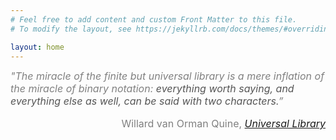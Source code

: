 ```yaml
---
# Feel free to add content and custom Front Matter to this file.
# To modify the layout, see https://jekyllrb.com/docs/themes/#overriding-theme-defaults

layout: home
---
```


<!-- <div style="color: gray;"> -->

<span style="color: gray; font-size: medium;"> *"The miracle of the finite but universal library is a mere inflation of the miracle of binary notation: <span style="color: #555555; font-size: medium;"> everything worth saying, and everything else as well, can be said with two characters.</span>&#8221;*</span>

<p style="text-align: right; color: gray; font-size: medium;"> Willard van Orman Quine, <i> <a href="https://urbigenous.net/library/universal_library.html"> Universal Library </a> </i> </p>
<!-- </div> -->